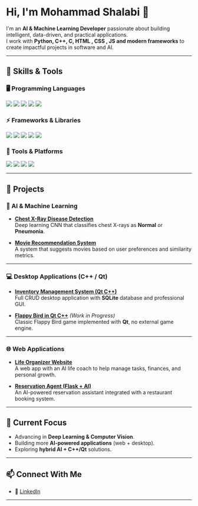 # Hi, I'm Mohammad Shalabi 👋

I'm an **AI & Machine Learning Developer** passionate about building intelligent, data-driven, and practical applications.  
I work with **Python, C++, C, HTML , CSS , JS and modern frameworks** to create impactful projects in software and AI.

---

## 🚀 Skills & Tools

### 🖥️ Programming Languages
<p>
  <img src="https://img.shields.io/badge/Python-3776AB?style=for-the-badge&logo=python&logoColor=white"/>
  <img src="https://img.shields.io/badge/C++-00599C?style=for-the-badge&logo=cplusplus&logoColor=white"/>
  <img src="https://img.shields.io/badge/C-000000?style=for-the-badge&logo=c&logoColor=white"/>
  <img src="https://img.shields.io/badge/SQL-003B57?style=for-the-badge&logo=postgresql&logoColor=white"/>
  <img src="https://img.shields.io/badge/JavaScript-F7DF1E?style=for-the-badge&logo=javascript&logoColor=black"/>
</p>

### ⚡ Frameworks & Libraries
<p>
  <img src="https://img.shields.io/badge/TensorFlow-FF6F00?style=for-the-badge&logo=tensorflow&logoColor=white"/>
  <img src="https://img.shields.io/badge/Keras-D00000?style=for-the-badge&logo=keras&logoColor=white"/>
  <img src="https://img.shields.io/badge/PyTorch-EE4C2C?style=for-the-badge&logo=pytorch&logoColor=white"/>
  <img src="https://img.shields.io/badge/Flask-000000?style=for-the-badge&logo=flask&logoColor=white"/>
  <img src="https://img.shields.io/badge/Qt-41CD52?style=for-the-badge&logo=qt&logoColor=white"/>
</p>

### 🔧 Tools & Platforms
<p>
  <img src="https://img.shields.io/badge/Git-F05032?style=for-the-badge&logo=git&logoColor=white"/>
  <img src="https://img.shields.io/badge/MySQL-4479A1?style=for-the-badge&logo=mysql&logoColor=white"/>
  <img src="https://img.shields.io/badge/Linux-FCC624?style=for-the-badge&logo=linux&logoColor=black"/>
  <img src="https://img.shields.io/badge/Docker-2496ED?style=for-the-badge&logo=docker&logoColor=white"/>
</p>

---

## 🌟 Projects

### 🧠 AI & Machine Learning
- [**Chest X-Ray Disease Detection**](https://github.com/your-username/xray-classifier)  
  Deep learning CNN that classifies chest X-rays as **Normal** or **Pneumonia**.  

- [**Movie Recommendation System**](https://github.com/your-username/movie-recommender)  
  A system that suggests movies based on user preferences and similarity metrics.  

---

### 💻 Desktop Applications (C++ / Qt)
- [**Inventory Management System (Qt C++)**](https://github.com/your-username/inventory-system)  
  Full CRUD desktop application with **SQLite** database and professional GUI.  

- [**Flappy Bird in Qt C++**](https://github.com/your-username/flappy-bird) *(Work in Progress)*  
  Classic Flappy Bird game implemented with **Qt**, no external game engine.  

---

### 🌐 Web Applications
- [**Life Organizer Website**](https://github.com/your-username/life-organizer)  
  A web app with an AI life coach to help manage tasks, finances, and personal growth.  

- [**Reservation Agent (Flask + AI)**](https://github.com/your-username/reservation-agent)  
  An AI-powered reservation assistant integrated with a restaurant booking system.  

---



## 🎯 Current Focus
- Advancing in **Deep Learning & Computer Vision**.  
- Building more **AI-powered applications** (web + desktop).  
- Exploring **hybrid AI + C++/Qt** solutions.  

---

## 📫 Connect With Me
- 💼 [LinkedIn]([https://linkedin.com/in/your-link](https://www.linkedin.com/in/mohammad-shalabi-328600378?utm_source=share&utm_campaign=share_via&utm_content=profile&utm_medium=android_app))  

---
